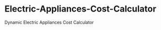 Electric-Appliances-Cost-Calculator
===================================

Dynamic Electric Appliances Cost Calculator
